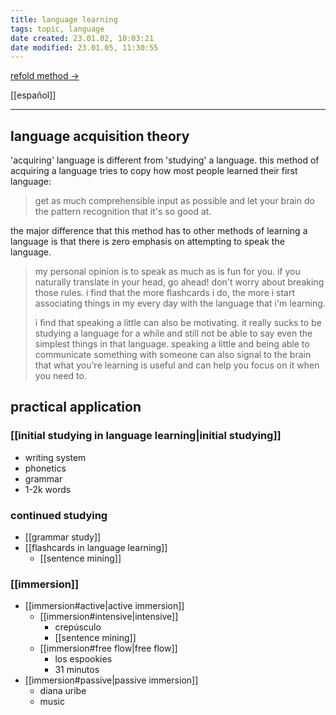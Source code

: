 ```yaml
---
title: language learning
tags: topic, language
date created: 23.01.02, 10:03:21
date modified: 23.01.05, 11:30:55
---
```


[refold method ->](https://refold.la/roadmap)

[[español]]

---

## language acquisition theory

'acquiring' language is different from 'studying' a language. this method of acquiring a language tries to copy how most people learned their first language:

> get as much comprehensible input as possible and let your brain do the pattern recognition that it's so good at.

the major difference that this method has to other methods of learning a language is that there is zero emphasis on attempting to speak the language.

> my personal opinion is to speak as much as is fun for you. if you naturally translate in your head, go ahead! don't worry about breaking those rules. i find that the more flashcards i do, the more i start associating things in my every day with the language that i'm learning.
>
> i find that speaking a little can also be motivating. it really sucks to be studying a language for a while and still not be able to say even the simplest things in that language. speaking a little and being able to communicate something with someone can also signal to the brain that what you're learning is useful and can help you focus on it when you need to.

## practical application

### [[initial studying in language learning|initial studying]]

- writing system
- phonetics
- grammar
- 1-2k words

### continued studying

- [[grammar study]]
- [[flashcards in language learning]]
	- [[sentence mining]]

### [[immersion]]

- [[immersion#active|active immersion]]
	- [[immersion#intensive|intensive]]
		- crepúsculo
		- [[sentence mining]]
	- [[immersion#free flow|free flow]]
		- los espookies
		- 31 minutos
- [[immersion#passive|passive immersion]]
	- diana uribe
	- music

